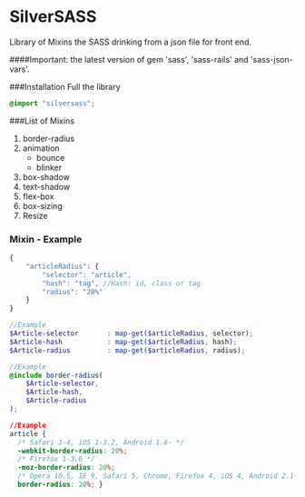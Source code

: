 # SilverSASS
Library of Mixins the SASS drinking from a json file for front end. 

####Important: the latest version of gem 'sass', 'sass-rails' and 'sass-json-vars'.

###Installation Full the library
```scss
@import "silversass";
```

###List of Mixins
1. border-radius
2. animation
    * bounce
    * blinker
3. box-shadow
4. text-shadow
5. flex-box
6. box-sizing
7. Resize

### Mixin - Example
```javascript
{
	"articleRadius": {
		"selector": "article",
		"hash": "tag", //Hash: id, class or tag
		"radius": "20%"
	}
}
```

```scss
//Example
$Article-selector		: map-get($articleRadius, selector);
$Article-hash			: map-get($articleRadius, hash);
$Article-radius			: map-get($articleRadius, radius);
```

```scss
//Example
@include border-radius(
	$Article-selector,
	$Article-hash, 
	$Article-radius
);
```

```css
//Example
article {
  /* Safari 3-4, iOS 1-3.2, Android 1.6- */
  -webkit-border-radius: 20%;
  /* Firefox 1-3.6 */
  -moz-border-radius: 20%;
  /* Opera 10.5, IE 9, Safari 5, Chrome, Firefox 4, iOS 4, Android 2.1+ */
  border-radius: 20%; }
```
